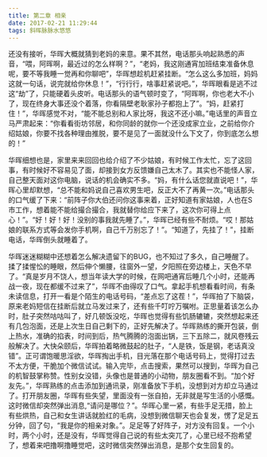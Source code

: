 ```yaml
---
title: 第二章 相亲
date: 2017-02-21 11:29:44
tags: 斜晖脉脉水悠悠
---
```


还没有接听，华晖大概就猜到老妈的来意。果不其然，电话那头响起熟悉的声音，“喂，阿晖啊，最近过的怎么样啊？”，“老妈，我这刚通宵加班结束准备休息呢，要不等我睡一觉再和你聊吧”，华晖想趁机赶紧挂断。“怎么这么多加班，妈妈这就一句话，说完就给你休息！”，“行行行，啥事赶紧说吧。”，华晖眼看是逃不过这“劫”了，只能硬着头皮听。电话那头的语气顿时变了，“阿晖啊，你也老大不小了，现在终身大事还没个着落，你看隔壁老耿家孙子都抱上了”。“妈，赶紧打住！”，华晖感觉不对，“能不能总别和人家比呀，我这不还小嘛。”电话里的声音立马严肃起来：“你看看街坊邻居，和你同龄的就你一个还没成家立业，之前给你介绍姑娘，你要不找各种理由推脱，要不是见了一面就没什么下文了，你到底怎么想的！”

华晖细想也是，家里来来回回也给介绍了不少姑娘，有时候工作太忙，忘了这回事，有时候好不容易见了面，却接到女方反馈嫌自己太木了。其实也不能怪人家，自己整天面对这你电脑，说话的机会确实不多。“妈，有什么话您就直说吧！”，华晖心里却默想，“总不能和妈说自己喜欢男生吧，反正大不了再黄一次。”电话那头的口气缓了下来：“前阵子你大伯还问你这事来着，正好知道有家姑娘，人也在S市工作，想着能不能给撮合撮合，我就替你给应下来了，这次你可得上点心！”。“好！好！好！没别的事我就先睡了。”，华晖已经有些不耐烦。“哎！那姑娘的联系方式等会发你手机啊，自己千万别忘了！”。“知道了，先挂了！”，挂断电话，华晖倒头就睡着了。

华晖迷迷糊糊中还想着怎么解决遗留下的BUG，也不知过了多久，自己睡醒了。揉了揉惺忪的睡眼，然后伸个懒腰，往窗外一望，夕阳照在旁边楼上，天色不早了。“真是岁月不饶人，想当年读大学的时候，在网吧通宵后睡几个小时，还能再战一夜，现在都缓不过来了”，华晖不由得叹了口气。拿起手机想看看时间，有条未读信息，打开一看是个陌生的电话号码，“差点忘了这茬！”，华晖拍了下脑袋，原来老妈短信在挂断后就立马发过来了，还有些千叮咛万嘱咐。正思量着该怎么办时，肚子突然咕咕叫了，好几顿饭没吃，华晖也觉得有些饥肠辘辘，突然想起来还有几包泡面，还是上次生日自己剩下的，正好先解决了。华晖熟练的撕开包装，倒上热水，准确的掐表，时间到后，热气腾腾的泡面出锅，三下五除二，就风卷残云般解决了。大快朵颐后，华晖拍着略微鼓起的肚子，“人是铁，饭是钢，老话真没错”。正可谓饱暖思淫欲，华晖掏出手机，目光落在那个电话号码上，觉得打过去不太方便，干脆加个微信试试。输入完毕，点击搜索，果然可以搜到，华晖为自己的机智鼓掌称赞。性别女没错，头像也是普通的小动物，朋友圈看不到。“加个好友先。”，华晖熟练的点击添加到通讯录，刚准备放下手机，没想到对方却立马通过了。打开朋友圈，华晖有些失望，里面没有一张自拍，无非就是写生活的小感慨。这时微信却突然弹出消息,“请问是哪位？”。华晖心里一紧，有些手足无措，脸上有些烘热，自己和女生讲话就脸红的毛病，没想到微信聊天也会复发，愣了足足五分钟，回了句，“我是你的相亲对象。”。足足等了好阵子，对方没有回复。一个小时，两个小时，还是没有，华晖觉得自己说的有些太突兀了，心里已经不抱希望了，想着来吧撸啊撸睡觉吧，这时微信突然弹出消息，是那个女生回复的。
